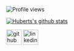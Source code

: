 
![Profile views](https://gpvc.arturio.dev/HubertStefanski)  

[![Huberts's github stats](https://github-readme-stats.vercel.app/api?username=HubertStefanski&hide=css&count_private=true&show_icons=true&theme=radical)](https://github.com/anuraghazra/github-readme-stats)







[<img src='https://cdn.jsdelivr.net/npm/simple-icons@3.0.1/icons/github.svg' alt='github' height='40'>](https://github.com/HubertStefanski)  [<img src='https://cdn.jsdelivr.net/npm/simple-icons@3.0.1/icons/linkedin.svg' alt='linkedin' height='40'>](https://www.linkedin.com/in/hubert-stefanski/)  
